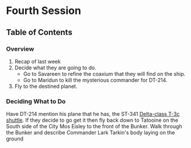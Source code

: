 # Fourth Session

## Table of Contents

### Overview
1. Recap of last week
2. Decide what they are going to do.
    - Go to Savareen to refine the coaxium that they will find on the ship.
    - Go to Maridun to kill the mysterious commander for DT-214.
3. Fly to the destined planet.

### Deciding What to Do
Have DT-214 mention his plane that he has, the ST-341 [Delta-class T-3c shuttle](https://i.pinimg.com/originals/0a/91/9a/0a919a265b74c91ecefd3032ae1d1f19.jpg). If they decide to go get it then fly back down to Tatooine on the South side of the City Mos Eisley to the front of the Bunker. Walk through the Bunker and describe Commander Lark Tarkin's body laying on the ground 